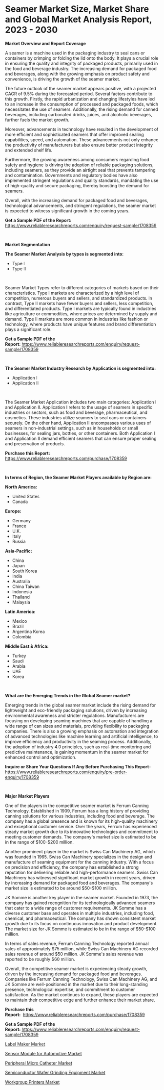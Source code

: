 <p><h1>Seamer Market Size, Market Share and Global Market Analysis Report, 2023 - 2030</h1></p><p><strong>Market Overview and Report Coverage</strong></p>
<p><p>A seamer is a machine used in the packaging industry to seal cans or containers by crimping or folding the lid onto the body. It plays a crucial role in ensuring the quality and integrity of packaged products, primarily used in the food and beverage industry. The increasing demand for packaged food and beverages, along with the growing emphasis on product safety and convenience, is driving the growth of the seamer market.</p><p>The future outlook of the seamer market appears positive, with a projected CAGR of 9.5% during the forecasted period. Several factors contribute to this growth. Firstly, the rapid urbanization and changing lifestyles have led to an increase in the consumption of processed and packaged foods, which necessitates the use of seamers. Additionally, the rising demand for canned beverages, including carbonated drinks, juices, and alcoholic beverages, further fuels the market growth.</p><p>Moreover, advancements in technology have resulted in the development of more efficient and sophisticated seamers that offer improved sealing capabilities, speed, and automation. These advancements not only enhance the productivity of manufacturers but also ensure better product integrity and extended shelf life.</p><p>Furthermore, the growing awareness among consumers regarding food safety and hygiene is driving the adoption of reliable packaging solutions, including seamers, as they provide an airtight seal that prevents tampering and contamination. Governments and regulatory bodies have also implemented stringent regulations and quality standards, mandating the use of high-quality and secure packaging, thereby boosting the demand for seamers.</p><p>Overall, with the increasing demand for packaged food and beverages, technological advancements, and stringent regulations, the seamer market is expected to witness significant growth in the coming years.</p></p>
<p><strong>Get a Sample PDF of the Report:</strong> <a href="https://www.reliableresearchreports.com/enquiry/request-sample/1708359">https://www.reliableresearchreports.com/enquiry/request-sample/1708359</a></p>
<p>&nbsp;</p>
<p><strong>Market Segmentation</strong></p>
<p><strong>The Seamer Market Analysis by types is segmented into:</strong></p>
<p><ul><li>Type I</li><li>Type II</li></ul></p>
<p>&nbsp;</p>
<p><p>Seamer Market Types refer to different categories of markets based on their characteristics. Type I markets are characterized by a high level of competition, numerous buyers and sellers, and standardized products. In contrast, Type II markets have fewer buyers and sellers, less competition, and differentiated products. Type I markets are typically found in industries like agriculture or commodities, where prices are determined by supply and demand. Type II markets are more common in industries like fashion or technology, where products have unique features and brand differentiation plays a significant role.</p></p>
<p><strong>Get a Sample PDF of the Report:</strong>&nbsp;<a href="https://www.reliableresearchreports.com/enquiry/request-sample/1708359">https://www.reliableresearchreports.com/enquiry/request-sample/1708359</a></p>
<p>&nbsp;</p>
<p><strong>The Seamer Market Industry Research by Application is segmented into:</strong></p>
<p><ul><li>Application I</li><li>Application II</li></ul></p>
<p>&nbsp;</p>
<p><p>The Seamer Market Application includes two main categories: Application I and Application II. Application I refers to the usage of seamers in specific industries or sectors, such as food and beverage, pharmaceutical, and cosmetics. These industries utilize seamers to seal cans or containers securely. On the other hand, Application II encompasses various uses of seamers in non-industrial settings, such as in households or small businesses, for sealing jars, bottles, or other containers. Both Application I and Application II demand efficient seamers that can ensure proper sealing and preservation of products.</p></p>
<p><strong>Purchase this Report:</strong>&nbsp; <a href="https://www.reliableresearchreports.com/purchase/1708359">https://www.reliableresearchreports.com/purchase/1708359</a></p>
<p>&nbsp;</p>
<p><strong>In terms of Region, the Seamer Market Players available by Region are:</strong></p>
<p>
    <p> <strong> North America: </strong>
        <ul>
            <li>United States</li>
            <li>Canada</li>
        </ul>
        </p> 
    <p> <strong> Europe: </strong>
        <ul>
            <li>Germany</li>
            <li>France</li>
            <li>U.K.</li>
            <li>Italy</li>
            <li>Russia</li>
        </ul>
        </p> 
    <p> <strong> Asia-Pacific: </strong>
        <ul>
            <li>China</li>
            <li>Japan</li>
            <li>South Korea</li>
            <li>India</li>
            <li>Australia</li>
            <li>China Taiwan</li>
            <li>Indonesia</li>
            <li>Thailand</li>
            <li>Malaysia</li>
        </ul>
        </p> 
    <p> <strong> Latin America: </strong>
        <ul>
            <li>Mexico</li>
            <li>Brazil</li>
            <li>Argentina Korea</li>
            <li>Colombia</li>
        </ul>
        </p> 
    <p> <strong> Middle East & Africa: </strong>
        <ul>
            <li>Turkey</li>
            <li>Saudi</li>
            <li>Arabia</li>
            <li>UAE</li>
            <li>Korea</li>
        </ul>
    </p>
    </p>
<p>&nbsp;</p>
<p><strong>What are the Emerging Trends in the Global Seamer market?</strong></p>
<p><p>Emerging trends in the global seamer market include the rising demand for lightweight and eco-friendly packaging solutions, driven by increasing environmental awareness and stricter regulations. Manufacturers are focusing on developing seaming machines that are capable of handling a wide range of can sizes and materials, providing flexibility to packaging companies. There is also a growing emphasis on automation and integration of advanced technologies like machine learning and artificial intelligence, to improve efficiency and productivity in the seaming process. Additionally, the adoption of industry 4.0 principles, such as real-time monitoring and predictive maintenance, is gaining momentum in the seamer market for enhanced control and optimization.</p></p>
<p><strong>Inquire or Share Your Questions If Any Before Purchasing This Report</strong>- <a href="https://www.reliableresearchreports.com/enquiry/pre-order-enquiry/1708359">https://www.reliableresearchreports.com/enquiry/pre-order-enquiry/1708359</a></p>
<p>&nbsp;</p>
<p><strong>Major Market Players</strong></p>
<p><p>One of the players in the competitive seamer market is Ferrum Canning Technology. Established in 1909, Ferrum has a long history of providing canning solutions for various industries, including food and beverage. The company has a global presence and is known for its high-quality machinery and exceptional customer service. Over the years, Ferrum has experienced steady market growth due to its innovative technologies and commitment to meeting customer demands. The company's market size is estimated to be in the range of $100-$200 million.</p><p>Another prominent player in the market is Swiss Can Machinery AG, which was founded in 1965. Swiss Can Machinery specializes in the design and manufacture of seaming equipment for the canning industry. With a focus on precision and efficiency, the company has established a strong reputation for delivering reliable and high-performance seamers. Swiss Can Machinery has witnessed significant market growth in recent years, driven by increasing demand for packaged food and beverages. The company's market size is estimated to be around $50-$100 million.</p><p>JK Somme is another key player in the seamer market. Founded in 1973, the company has gained recognition for its technologically advanced seamers that cater to a wide range of customer requirements. JK Somme has a diverse customer base and operates in multiple industries, including food, chemical, and pharmaceutical. The company has shown consistent market growth due to its focus on continuous innovation and product development. The market size for JK Somme is estimated to be in the range of $50-$100 million.</p><p>In terms of sales revenue, Ferrum Canning Technology reported annual sales of approximately $75 million, while Swiss Can Machinery AG recorded sales revenue of around $50 million. JK Somme's sales revenue was reported to be roughly $60 million.</p><p>Overall, the competitive seamer market is experiencing steady growth, driven by the increasing demand for packaged food and beverages. Companies like Ferrum Canning Technology, Swiss Can Machinery AG, and JK Somme are well-positioned in the market due to their long-standing presence, technological expertise, and commitment to customer satisfaction. As the market continues to expand, these players are expected to maintain their competitive edge and further enhance their market share.</p></p>
<p><strong>Purchase this Report:</strong>&nbsp;&nbsp;<a href="https://www.reliableresearchreports.com/purchase/1708359">https://www.reliableresearchreports.com/purchase/1708359</a></p>
<p></p>
<p><strong>Get a Sample PDF of the Report:</strong>&nbsp;<a href="https://www.reliableresearchreports.com/enquiry/request-sample/1708359">https://www.reliableresearchreports.com/enquiry/request-sample/1708359</a></p>
<p><p><a href="https://www.linkedin.com/pulse/label-maker-market-size-share-amp-trends-analysis-report-application/">Label Maker Market</a></p><p><a href="https://medium.com/@judithhoffman05/sensor-module-for-automotive-market-size-market-outlook-and-market-forecast-2023-to-2030-ccb4bcaff437">Sensor Module for Automotive Market</a></p><p><a href="https://www.linkedin.com/pulse/peripheral-micro-catheter-market-research-report-unlocks-analysis/">Peripheral Micro Catheter Market</a></p><p><a href="https://medium.com/@angelaarnold1941/semiconductor-wafer-grinding-equipment-market-comprehensive-assessment-by-type-application-and-0945d090886d">Semiconductor Wafer Grinding Equipment Market</a></p><p><a href="https://www.linkedin.com/pulse/workgroup-printers-market-challenges-opportunities-growth-drivers/">Workgroup Printers Market</a></p></p>